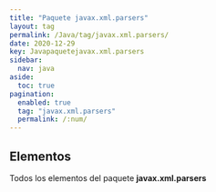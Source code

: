 ```yaml
---
title: "Paquete javax.xml.parsers"
layout: tag
permalink: /Java/tag/javax.xml.parsers/
date: 2020-12-29
key: Javapaquetejavax.xml.parsers
sidebar: 
  nav: java
aside: 
  toc: true
pagination: 
  enabled: true
  tag: "javax.xml.parsers"
  permalink: /:num/
---
```


<h2>Elementos</h2>
Todos los elementos del paquete <strong>javax.xml.parsers</strong>
